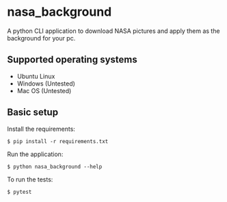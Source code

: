 # nasa_background

A python CLI application to download NASA pictures and apply them as the background for your pc.

## Supported operating systems
 - Ubuntu Linux
 - Windows (Untested)
 - Mac OS (Untested)


## Basic setup

Install the requirements:
```
$ pip install -r requirements.txt
```

Run the application:
```
$ python nasa_background --help
```

To run the tests:
```
$ pytest
```
